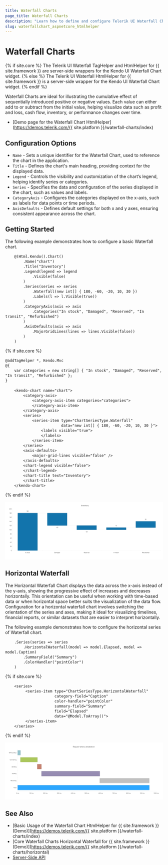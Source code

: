 ```yaml
---
title: Waterfall Charts
page_title: Waterfall Charts
description: "Learn how to define and configure Telerik UI Waterfall Chart."
slug: waterfallchart_aspnetcore_htmlhelper
---
```


# Waterfall Charts

{% if site.core %}
The Telerik UI Waterfall TagHelper and HtmlHelper for {{ site.framework }} are server-side wrappers for the Kendo UI Waterfall Chart widget.
{% else %}
The Telerik UI Waterfall HtmlHelper for {{ site.framework }} is a server-side wrapper for the Kendo UI Waterfall Chart widget.
{% endif %}

Waterfall Charts are ideal for illustrating the cumulative effect of sequentially introduced positive or negative values. Each value can either add to or subtract from the initial value, helping visualize data such as profit and loss, cash flow, inventory, or performance changes over time.

 * [Demo page for the Waterfall Chart HtmlHelper](https://demos.telerik.com/{{ site.platform }}/waterfall-charts/index)

## Configuration Options

 * `Name` - Sets a unique identifier for the Waterfall Chart, used to reference the chart in the application.
 * `Title` - Defines the chart's main heading, providing context for the displayed data.
 * `Legend` - Controls the visibility and customization of the chart’s legend, helping identify series or categories.
 * `Series` - Specifies the data and configuration of the series displayed in the chart, such as values and labels.
 * `CategoryAxis` - Configures the categories displayed on the x-axis, such as labels for data points or time periods.
 * `AxisDefaults` - Defines default settings for both x and y axes, ensuring consistent appearance across the chart.


## Getting Started

The following example demonstrates how to configure a basic Waterfall chart.

```HtmlHelper
    @(Html.Kendo().Chart()
        .Name("chart")
        .Title("Inventory")
        .Legend(legend => legend
            .Visible(false)
        )
        .Series(series => series
            .Waterfall(new int[] { 180, -60, -20, 10, 30 })
            .Labels(l => l.Visible(true))
        )
        .CategoryAxis(axis => axis
            .Categories("In stock", "Damaged", "Reserved", "In transit", "Refurbished")
        )
        .AxisDefaults(axis => axis
            .MajorGridLines(lines => lines.Visible(false))
        )
    )
```
{% if site.core %}
```TagHelper
@addTagHelper *, Kendo.Mvc
@{
    var categories = new string[] { "In stock", "Damaged", "Reserved", "In transit", "Refurbished" };
}

    <kendo-chart name="chart">
        <category-axis>
            <category-axis-item categories="categories">
            </category-axis-item>
        </category-axis>
        <series>
            <series-item type="ChartSeriesType.Waterfall"
                         data="new int[] { 180, -60, -20, 10, 30 }">
                <labels visible="true">
                </labels>
            </series-item>
        </series>
        <axis-defaults>
            <major-grid-lines visible="false" />
        </axis-defaults>
        <chart-legend visible="false">
        </chart-legend>
        <chart-title text="Inventory">
        </chart-title>
    </kendo-chart>
```
{% endif %}

![{{ site.product_short }} Waterfall Chart](images/waterfall-chart.png)

## Horizontal Waterfall

The Horizontal Waterfall Chart displays the data across the x-axis instead of the y-axis, showing the progressive effect of increases and decreases horizontally. This orientation can be useful when working with time-based data or when horizontal space better suits the visualization of the data flow. Configuration for a horizontal waterfall chart involves switching the orientation of the series and axes, making it ideal for visualizing timelines, financial reports, or similar datasets that are easier to interpret horizontally.

The following example demonstrates how to configure the horizontal series of Waterfall chart.

```HtmlHelper
    .Series(series => series
        .HorizontalWaterfall(model => model.Elapsed, model => model.Caption)
        .SummaryField("Summary")
        .ColorHandler("pointColor")
    )
```
{% if site.core %}
```TagHelper
    <series>
         <series-item type="ChartSeriesType.HorizontalWaterfall"
                      category-field="Caption"
                      color-handler="pointColor"
                      summary-field="Summary"
                      field="Elapsed"
                      data="@Model.ToArray()">
         </series-item>
    </series>
```
{% endif %}

![{{ site.product_short }} Horizontal Waterfall](images/horizontal-waterfall-chart.png)

## See Also

* [Basic Usage of the Waterfall Chart HtmlHelper for {{ site.framework }} (Demo)](https://demos.telerik.com/{{ site.platform }}/waterfall-charts/index)
* [Core Waterfall Charts Horizontal Waterfall for {{ site.framework }} (Demo)](https://demos.telerik.com/{{ site.platform }}/waterfall-charts/horizontal)
* [Server-Side API](/api/chart)
